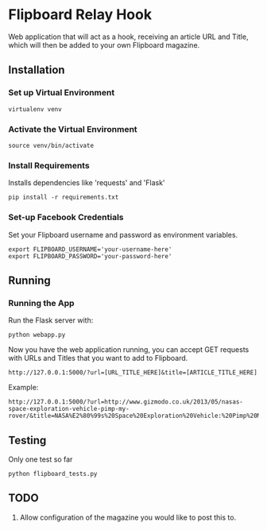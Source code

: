 # Flipboard Relay Hook

Web application that will act as a hook, receiving an article URL and Title, which will then be added to your own Flipboard magazine.

## Installation



### Set up Virtual Environment
```
virtualenv venv
```

### Activate the Virtual Environment
```
source venv/bin/activate
```

### Install Requirements
Installs dependencies like 'requests' and 'Flask'
```
pip install -r requirements.txt
```

### Set-up Facebook Credentials
Set your Flipboard username and password as environment variables.
```
export FLIPBOARD_USERNAME='your-username-here'
export FLIPBOARD_PASSWORD='your-password-here'
```

## Running

### Running the App
Run the Flask server with:
```
python webapp.py
```

Now you have the web application running, you can accept GET requests with URLs and Titles that you want to add to Flipboard.
```
http://127.0.0.1:5000/?url=[URL_TITLE_HERE]&title=[ARTICLE_TITLE_HERE]
```

Example:
```
http://127.0.0.1:5000/?url=http://www.gizmodo.co.uk/2013/05/nasas-space-exploration-vehicle-pimp-my-rover/&title=NASA%E2%80%99s%20Space%20Exploration%20Vehicle:%20Pimp%20My%20Rover
```

## Testing
Only one test so far
```
python flipboard_tests.py
```

## TODO
1. Allow configuration of the magazine you would like to post this to.
